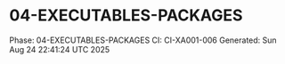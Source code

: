 # 04-EXECUTABLES-PACKAGES
Phase: 04-EXECUTABLES-PACKAGES
CI: CI-XA001-006
Generated: Sun Aug 24 22:41:24 UTC 2025
